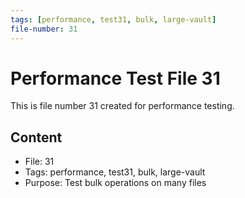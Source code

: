 ```yaml
---
tags: [performance, test31, bulk, large-vault]
file-number: 31
---
```


# Performance Test File 31

This is file number 31 created for performance testing.

## Content
- File: 31
- Tags: performance, test31, bulk, large-vault
- Purpose: Test bulk operations on many files
